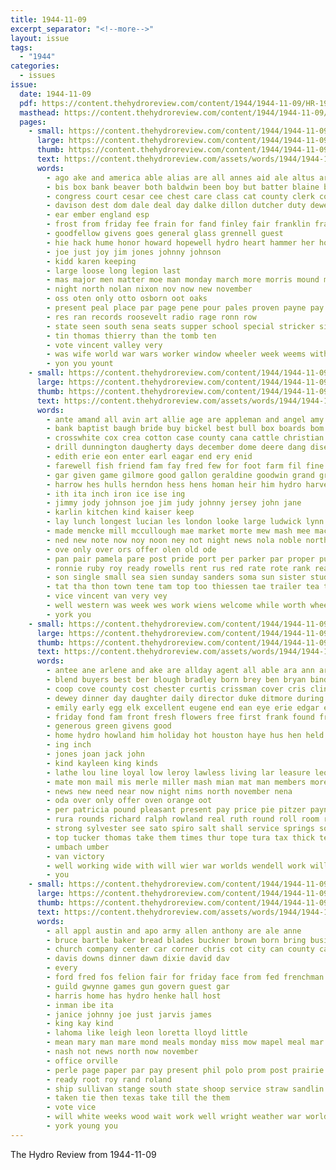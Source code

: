 ```yaml
---
title: 1944-11-09
excerpt_separator: "<!--more-->"
layout: issue
tags:
  - "1944"
categories:
  - issues
issue:
  date: 1944-11-09
  pdf: https://content.thehydroreview.com/content/1944/1944-11-09/HR-1944-11-09.pdf
  masthead: https://content.thehydroreview.com/content/1944/1944-11-09/masthead/HR-1944-11-09.jpg
  pages:
    - small: https://content.thehydroreview.com/content/1944/1944-11-09/small/HR-1944-11-09-01.jpg
      large: https://content.thehydroreview.com/content/1944/1944-11-09/large/HR-1944-11-09-01.jpg
      thumb: https://content.thehydroreview.com/content/1944/1944-11-09/thumbnails/HR-1944-11-09-01.jpg
      text: https://content.thehydroreview.com/assets/words/1944/1944-11-09/HR-1944-11-09-01.txt
      words:
        - ago ake and america able alias are all annes aid ale altus arbes
        - bis box bank beaver both baldwin been boy but batter blaine brown byrd bryant
        - congress court cesar cee chest care class cat county clerk count caddo carnegie cress chateau
        - davison dest dom dale deal day dalke dillon dutcher duty dewey daley duet duncan
        - ear ember england esp
        - frost from friday fee frain for fand finley fair franklin frank
        - goodfellow givens goes general glass grennell guest
        - hie hack hume honor howard hopewell hydro heart hammer her home
        - joe just joy jim jones johnny johnson
        - kidd karen keeping
        - large loose long legion last
        - mas major men matter moe man monday march more morris mound mand much marvin made
        - night north nolan nixon nov now new november
        - oss oten only otto osborn oot oaks
        - present peal place par page pene pour pales proven payne pay
        - res ran records roosevelt radio rage ronn row
        - state seen south sena seats supper school special stricker sit sale sins service sheriff steffens second sap severe sin shows sons smith senator saint
        - tin thomas thierry than the tomb ten
        - vote vincent valley very
        - was wife world war wars worker window wheeler week weems with wion wal
        - yon you yount
    - small: https://content.thehydroreview.com/content/1944/1944-11-09/small/HR-1944-11-09-02.jpg
      large: https://content.thehydroreview.com/content/1944/1944-11-09/large/HR-1944-11-09-02.jpg
      thumb: https://content.thehydroreview.com/content/1944/1944-11-09/thumbnails/HR-1944-11-09-02.jpg
      text: https://content.thehydroreview.com/assets/words/1944/1944-11-09/HR-1944-11-09-02.txt
      words:
        - ante amand all avin art allie age are appleman and angel amy ally ace ale ann
        - bank baptist baugh bride buy bickel best bull box boards bom but black belt buster brunt brought bethel business been bye bil bill bottom bie betty ben
        - crosswhite cox crea cotton case county cana cattle christian caddo culling cook carlisle company credit cat croes carolyn cote coxen cedar clinton confidential church cua cash cashier coffey crum can city clerk come
        - drill dunnington daugherty days december dome deere dang dise date drum dow dinner daughter
        - edith erie eon enter earl eagar end ery enid
        - farewell fish friend fam fay fred few for foot farm fil fine first foreman felton fly fresh friday from field fare
        - gar given game gilmore good gallon geraldine goodwin grand grinder gen ging grain george gon gilchrist goodson grady
        - harrow hes hulls herndon hess hens homan heir him hydro harvey has holderman heads head home hal harry holiness hodges heberle hinton heater held hay her hole hoi hays hall hibbard hud
        - ith ita inch iron ice ise ing
        - jimmy jody johnson joe jim judy johnny jersey john jane
        - karlin kitchen kind kaiser keep
        - lay lunch longest lucian les london looke large ludwick lynn league lister leonard let left luther lloyd
        - made mencke mill mccullough mae market morte mew mash mee macy music mix mir march myrtle may margie middleton mention marti mia model morning matter miss men mildred meal martin mar
        - ned new note now noy noon ney not night news nola noble north november negro
        - ove only over ors offer olen old ode
        - pan pair pamela pare post pride port per parker par proper public pay pim pound pacific people pastor part pounds pant press president
        - ronnie ruby roy ready rowells rent rus red rate rote rank real row rack run ruhl ros rocky read ruth regular roan roo radio
        - son single small sea sien sunday sanders soma sun sister study streets second startin spain she sale session six sell steady stant sliver sons sudan stove seed school star schantz sai side servies state sled
        - tat tha thon town tene tam top too thiessen tae trailer tea tall thomas the thomason thi tuy tully table
        - vice vincent van very vey
        - well western was week wes work wiens welcome while worth wheel will white wilbur william win winter wood weary wilcoxen went wire wil wie weathers walk wagon west war woosley want with
        - york you
    - small: https://content.thehydroreview.com/content/1944/1944-11-09/small/HR-1944-11-09-03.jpg
      large: https://content.thehydroreview.com/content/1944/1944-11-09/large/HR-1944-11-09-03.jpg
      thumb: https://content.thehydroreview.com/content/1944/1944-11-09/thumbnails/HR-1944-11-09-03.jpg
      text: https://content.thehydroreview.com/assets/words/1944/1944-11-09/HR-1944-11-09-03.txt
      words:
        - antee ane arlene and ake are allday agent all able ara ann ary
        - blend buyers best ber blough bradley born brey ben bryan binder boy but bank barat board back brewer box bassler bren brush buy bur boys
        - coop cove county cost chester curtis crissman cover cris clinton cusick coll card carty clair cedar credit candy charlie can city christmas
        - dewey dinner day daughter daily director duke ditmore during delvin dale dough dungan dunnington dione date daughters
        - emily early egg elk excellent eugene end ean eye erie edgar earl
        - friday fond fam front fresh flowers free first frank found from for
        - generous green givens good
        - home hydro howland him holiday hot houston haye hus hen held hinton hin homes high hays has
        - ing inch
        - jones joan jack john
        - kind kayleen king kinds
        - lathe lou line loyal low leroy lawless living lar leasure leo large lucian
        - mate mon mail mis merle miller mash mian mat man members more milk
        - news new need near now night nims north november nena
        - oda over only offer oven orange oot
        - per patricia pound pleasant present pay price pie pitzer payne patty puch
        - rura rounds richard ralph rowland real ruth round roll room ruby ready ray rates rum rege rhem reber
        - strong sylvester see sato spiro salt shall service springs sons she servi spain sunda state saturday sion shon set supper sale sales spin sone selling sawatzky sell sud son stafford sunday
        - top tucker thomas take them times thur tope tura tax thick team too takes telling texas triplett the tour twine
        - umbach umber
        - van victory
        - well working wide with will wier war worlds wendell work willingham weatherford wilbur wark was while way week want welding waite
        - you
    - small: https://content.thehydroreview.com/content/1944/1944-11-09/small/HR-1944-11-09-04.jpg
      large: https://content.thehydroreview.com/content/1944/1944-11-09/large/HR-1944-11-09-04.jpg
      thumb: https://content.thehydroreview.com/content/1944/1944-11-09/thumbnails/HR-1944-11-09-04.jpg
      text: https://content.thehydroreview.com/assets/words/1944/1944-11-09/HR-1944-11-09-04.txt
      words:
        - all appl austin and apo army allen anthony are ale anne
        - bruce bartle baker bread blades buckner brown born bring business
        - church company center car corner chris cot city can county came crosswhite cold custer carl caddo
        - davis downs dinner dawn dixie david dav
        - every
        - ford fred fos felion fair for friday face from fed frenchman fall fine first front friends fight felton
        - guild gwynne games gun govern guest gar
        - harris home has hydro henke hall host
        - inman ibe ita
        - janice johnny joe just jarvis james
        - king kay kind
        - lahoma like leigh leon loretta lloyd little
        - mean mary man mare mond meals monday miss mow mapel meal mar
        - nash not news north now november
        - office orville
        - perle page paper par pay present phil polo prom post prairie
        - ready root roy rand roland
        - ship sullivan stange south state shoop service straw sandlin streets such safe sunday sales sons sou sky she soma
        - taken tie then texas take till the them
        - vote vice
        - will white weeks wood wait work well wright weather war world weatherford week wieland with weathers winter william was weight
        - york young you
---
```


The Hydro Review from 1944-11-09

<!--more-->

